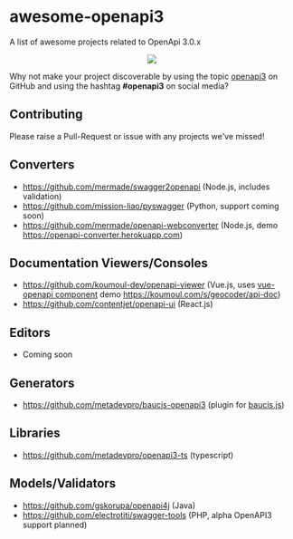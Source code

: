 # awesome-openapi3
A list of awesome projects related to OpenApi 3.0.x

<div align="center">
  <img src="https://github.com/Mermade/awesome-openapi3/blob/master/openapi_awesome1.png?raw=true"/>
</div>

Why not make your project discoverable by using the topic [openapi3](https://github.com/search?utf8=%E2%9C%93&q=topic%3Aopenapi3&type=Repositories&ref=advsearch&l=&l=) on GitHub and using the hashtag **#openapi3** on social media?

## Contributing

Please raise a Pull-Request or issue with any projects we've missed!

## Converters

* https://github.com/mermade/swagger2openapi (Node.js, includes validation)
* https://github.com/mission-liao/pyswagger (Python, support coming soon)
* https://github.com/mermade/openapi-webconverter (Node.js, demo https://openapi-converter.herokuapp.com)

##  Documentation Viewers/Consoles

* https://github.com/koumoul-dev/openapi-viewer (Vue.js, uses [vue-openapi component](https://github.com/koumoul-dev/vue-openapi) demo https://koumoul.com/s/geocoder/api-doc)
* https://github.com/contentjet/openapi-ui (React.js)

## Editors

* Coming soon

## Generators

* https://github.com/metadevpro/baucis-openapi3 (plugin for [baucis.js](https://github.com/wprl/baucis))

## Libraries
* https://github.com/metadevpro/openapi3-ts (typescript)

## Models/Validators

* https://github.com/gskorupa/openapi4j (Java)
* https://github.com/electrotiti/swagger-tools (PHP, alpha OpenAPI3 support planned)
